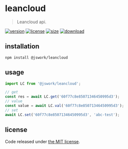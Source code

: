 # leancloud
> Leancloud api.

[![version][version-image]][version-url]
[![license][license-image]][license-url]
[![size][size-image]][size-url]
[![download][download-image]][download-url]

## installation
```shell
npm install @jswork/leancloud
```

## usage
```js
import LC from '@jswork/leancloud';

// get
const res = await LC.get('60f77c8e85071346450995d3');
// value
const value = await LC.val('60f77c8e85071346450995d3');
// set
await LC.set('60f77c8e85071346450995d3', 'abc-test');
```

## license
Code released under [the MIT license](https://github.com/afeiship/leancloud/blob/master/LICENSE.txt).

[version-image]: https://img.shields.io/npm/v/@jswork/leancloud
[version-url]: https://npmjs.org/package/@jswork/leancloud

[license-image]: https://img.shields.io/npm/l/@jswork/leancloud
[license-url]: https://github.com/afeiship/leancloud/blob/master/LICENSE.txt

[size-image]: https://img.shields.io/bundlephobia/minzip/@jswork/leancloud
[size-url]: https://github.com/afeiship/leancloud/blob/master/dist/leancloud.min.js

[download-image]: https://img.shields.io/npm/dm/@jswork/leancloud
[download-url]: https://www.npmjs.com/package/@jswork/leancloud
